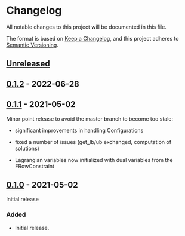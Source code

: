 # Changelog

All notable changes to this project will be documented in this file.

The format is based on [Keep a Changelog](https://keepachangelog.com/en/1.0.0/),
and this project adheres to [Semantic Versioning](https://semver.org/spec/v2.0.0.html).

## [Unreleased]

## [0.1.2] - 2022-06-28




## [0.1.1] - 2021-05-02

Minor point release to avoid the master branch to become too stale:

- significant improvements in handling Configurations

- fixed a number of issues (get_lb/ub exchanged, computation of solutions)

- Lagrangian variables now initialized with dual variables from the FRowConstraint

## [0.1.0] - 2021-05-02

Initial release

### Added

- Initial release.

[Unreleased]: https://gitlab.com/smspp/lagrangiandualsolver/-/compare/0.1.2...develop
[0.1.2]: https://gitlab.com/smspp/lagrangiandualsolver/-/compare/0.1.1...0.1.2
[0.1.1]: https://gitlab.com/smspp/lagrangiandualsolver/-/compare/0.1.0...0.1.1
[0.1.0]: https://gitlab.com/smspp/lagrangiandualsolver/-/tags/0.1.0

